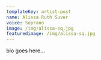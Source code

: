 ```yaml
---
templateKey: artist-post
name: Alissa Ruth Suver
voice: Soprano
image: /img/alissa-sq.jpg
featuredimage: /img/alissa-sq.jpg
---
```

bio goes here...
